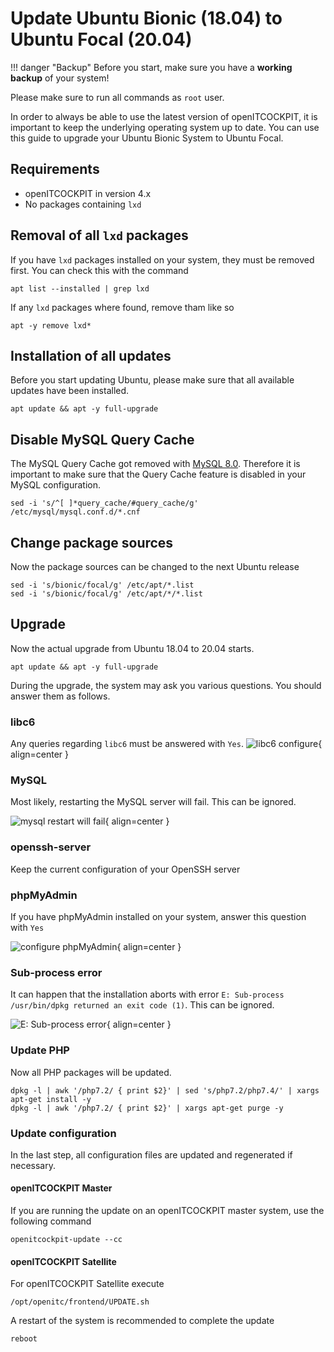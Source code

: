 # Update Ubuntu Bionic (18.04) to Ubuntu Focal (20.04)

!!! danger "Backup"
    Before you start, make sure you have a **working backup** of your system!

Please make sure to run all commands as `root` user.

In order to always be able to use the latest version of openITCOCKPIT, it is important to keep the underlying operating system up to date.
You can use this guide to upgrade your Ubuntu Bionic System to Ubuntu Focal.

##  Requirements
 -  openITCOCKPIT in version 4.x
 -  No packages containing `lxd`


## Removal of all `lxd` packages
If you have `lxd` packages installed on your system, they must be removed first. You can check this with the command
```
apt list --installed | grep lxd
```

If any `lxd` packages where found, remove tham like so
```
apt -y remove lxd*
```

## Installation of all updates
Before you start updating Ubuntu, please make sure that all available updates have been installed.

```
apt update && apt -y full-upgrade
```

## Disable MySQL Query Cache
The MySQL Query Cache got removed with [MySQL 8.0](https://dev.mysql.com/blog-archive/mysql-8-0-retiring-support-for-the-query-cache/).
Therefore it is important to make sure that the Query Cache feature is disabled in your MySQL configuration.
```
sed -i 's/^[ ]*query_cache/#query_cache/g' /etc/mysql/mysql.conf.d/*.cnf
```

## Change package sources
Now the package sources can be changed to the next Ubuntu release
```
sed -i 's/bionic/focal/g' /etc/apt/*.list
sed -i 's/bionic/focal/g' /etc/apt/*/*.list
```

## Upgrade
Now the actual upgrade from Ubuntu 18.04 to 20.04 starts.
```
apt update && apt -y full-upgrade
```

During the upgrade, the system may ask you various questions. You should answer them as follows.

### libc6
Any queries regarding `libc6` must be answered with `Yes`.
![libc6 configure](/images/updates/ubuntu-bionic/libc6.png){ align=center }

### MySQL
Most likely, restarting the MySQL server will fail. This can be ignored.

![mysql restart will fail](/images/updates/ubuntu-bionic/mysql.png){ align=center }

### openssh-server
Keep the current configuration of your OpenSSH server

### phpMyAdmin
If you have phpMyAdmin installed on your system, answer this question with `Yes`

![configure phpMyAdmin](/images/updates/ubuntu-bionic/mysql.png){ align=center }

### Sub-process error
It can happen that the installation aborts with error `E: Sub-process /usr/bin/dpkg returned an exit code (1)`.
This can be ignored.

![E: Sub-process error](/images/updates/ubuntu-bionic/fehler.png){ align=center }

### Update PHP
Now all PHP packages will be updated.
```
dpkg -l | awk '/php7.2/ { print $2}' | sed 's/php7.2/php7.4/' | xargs apt-get install -y
dpkg -l | awk '/php7.2/ { print $2}' | xargs apt-get purge -y
```

### Update configuration
In the last step, all configuration files are updated and regenerated if necessary.

#### openITCOCKPIT Master
If you are running the update on an openITCOCKPIT master system, use the following command
```
openitcockpit-update --cc
```

#### openITCOCKPIT Satellite
For openITCOCKPIT Satellite execute
```
/opt/openitc/frontend/UPDATE.sh
```

A restart of the system is recommended to complete the update
```
reboot
```

